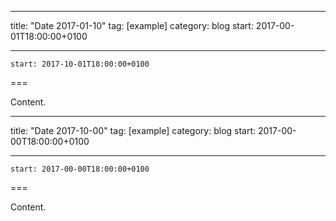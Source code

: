 
---
title: "Date 2017-01-10"
tag: [example]
category: blog
start: 2017-00-01T18:00:00+0100

---

``start: 2017-10-01T18:00:00+0100``

===

Content.

---
title: "Date 2017-10-00"
tag: [example]
category: blog
start: 2017-00-00T18:00:00+0100

---

``start: 2017-00-00T18:00:00+0100``

===

Content.
